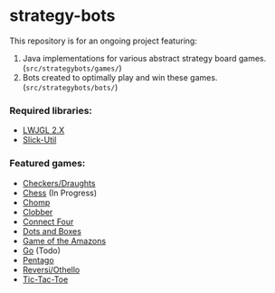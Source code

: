 # strategy-bots
This repository is for an ongoing project featuring:
1. Java implementations for various abstract strategy board games. (`src/strategybots/games/`)
2. Bots created to optimally play and win these games. (`src/strategybots/bots/`)

### Required libraries:
 * [LWJGL 2.X](http://legacy.lwjgl.org/)
 * [Slick-Util](http://slick.ninjacave.com/slick-util/)

### Featured games:
* [Checkers/Draughts](https://en.wikipedia.org/wiki/English_draughts)
* [Chess](https://en.wikipedia.org/wiki/Chess) (In Progress)
* [Chomp](https://en.wikipedia.org/wiki/Chomp)
* [Clobber](https://en.wikipedia.org/wiki/Clobber)
* [Connect Four](https://en.wikipedia.org/wiki/Connect_Four)
* [Dots and Boxes](https://en.wikipedia.org/wiki/Dots_and_Boxes)
* [Game of the Amazons](https://en.wikipedia.org/wiki/Game_of_the_Amazons)
* [Go](https://en.wikipedia.org/wiki/Go_(game)) (Todo)
* [Pentago](https://en.wikipedia.org/wiki/Pentago)
* [Reversi/Othello](https://en.wikipedia.org/wiki/Reversi)
* [Tic-Tac-Toe](https://en.wikipedia.org/wiki/M,n,k-game)

